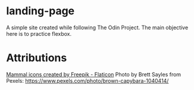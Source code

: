 # landing-page
A simple site created while following The Odin Project. The main objective here is to practice flexbox.

# Attributions
<a href="https://www.flaticon.com/free-icons/mammal" title="mammal icons">Mammal icons created by Freepik - Flaticon</a>
Photo by Brett Sayles from Pexels: https://www.pexels.com/photo/brown-capybara-1040414/